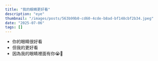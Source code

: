 ```yaml
---
title: "我的眼睛更好看"
description: "eye"
thumbnail: "/images/posts/563b99b0-cd60-4cde-b8ad-bf148cbf2b34.jpeg"
date: "2025-07-06"
tags: []
---
```

- 你的眼睛很好看
- 但我的更好看
- 因為我的眼睛裡面有你😭🫵

